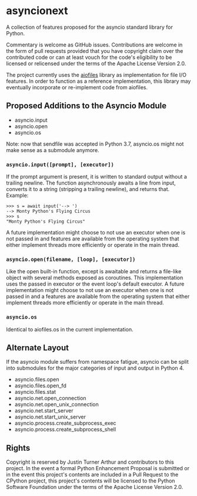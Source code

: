 # asyncionext
A collection of features proposed for the asyncio standard library for Python.

Commentary is welcome as GitHub issues. Contributions are welcome in the form of
pull requests provided that you have copyright claim over the contributed code
or can at least vouch for the code's eligibility to be licensed or relicensed
under the terms of the Apache License Version 2.0.

The project currently uses the [aiofiles](https://github.com/Tinche/aiofiles)
library as implementation for file I/O features. In order to function as a
reference implementation, this library may eventually incorporate or
re-implement code from aiofiles.


## Proposed Additions to the Asyncio Module
* asyncio.input
* asyncio.open
* asyncio.os

Note: now that sendfile was accepted in Python 3.7, asyncio.os might not make sense as
  a submodule anymore.

### `asyncio.input([prompt], [executor])`
If the prompt argument is present, it is written to standard output without a
trailing newline. The function asynchronously awaits a line from input, converts
it to a string (stripping a trailing newline), and returns that. Example:

    >>> s = await input('--> ')  
    --> Monty Python's Flying Circus
    >>> s  
    "Monty Python's Flying Circus"

A future implementation might choose to not use an executor when one is not
passed in and features are available from the operating system that either
implement threads more efficiently or operate in the main thread.

### `asyncio.open(filename, [loop], [executor])`
Like the open built-in function, except is awaitable and returns a file-like
object with several methods exposed as coroutines. This implementation uses the
passed in executor or the event loop's default executor. A future implementation
might choose to not use an executor when one is not passed in and a features are
available from the operating system that either implement threads more
efficiently or operate in the main thread.

### `asyncio.os`
Identical to aiofiles.os in the current implementation.


## Alternate Layout
If the asyncio module suffers from namespace fatigue, asyncio can be split into
submodules for the major categories of input and output in Python 4.
* asyncio.files.open
* asyncio.files.open_fd
* asyncio.files.stat
* asyncio.net.open_connection
* asyncio.net.open_unix_connection
* asyncio.net.start_server
* asyncio.net.start_unix_server
* asyncio.process.create_subprocess_exec
* asyncio.process.create_subprocess_shell


## Rights
Copyright is reserved by Justin Turner Arthur and contributors to this project.
In the event a formal Python Enhancement Proposal is submitted or in
the event this project's contents are included in a Pull Request to the CPython
project, this project's contents will be licensed to the Python Software
Foundation under the terms of the Apache License Version 2.0.
